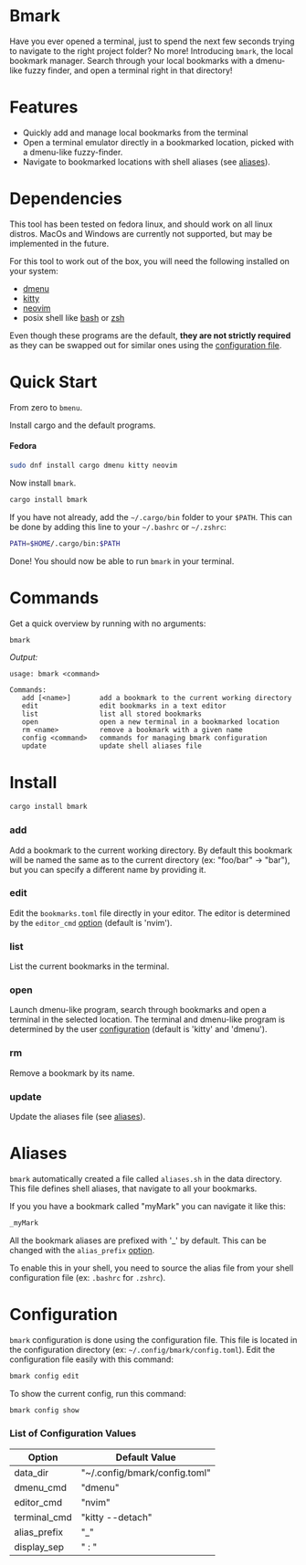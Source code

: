# Bmark
Have you ever opened a terminal, just to spend the next few seconds trying to navigate to the right project folder? No more! Introducing `bmark`, the local bookmark manager. Search through your local bookmarks with a dmenu-like fuzzy finder, and open a terminal right in that directory!

# Features
- Quickly add and manage local bookmarks from the terminal
- Open a terminal emulator directly in a bookmarked location, picked with a dmenu-like fuzzy-finder.
- Navigate to bookmarked locations with shell aliases (see [aliases](#aliases)).

# Dependencies
This tool has been tested on fedora linux, and should work on all linux distros. MacOs and Windows are currently not supported, but may be implemented in the future.

For this tool to work out of the box, you will need the following installed on your system:
- [dmenu](https://tools.suckless.org/dmenu/)
- [kitty](https://sw.kovidgoyal.net/kitty/)
- [neovim](https://neovim.io/)
- posix shell like [bash](https://www.gnu.org/software/bash/) or [zsh](https://zsh.sourceforge.io/)

Even though these programs are the default, **they are not strictly required** as they can be swapped out for similar ones using the [configuration file](#configuration).

# Quick Start
From zero to `bmenu`.

Install cargo and the default programs.

#### Fedora
```bash
sudo dnf install cargo dmenu kitty neovim
```
Now install `bmark`.
```bash
cargo install bmark
```
If you have not already, add the `~/.cargo/bin` folder to your `$PATH`. This can be done by adding this line to your `~/.bashrc` or `~/.zshrc`:
```bash
PATH=$HOME/.cargo/bin:$PATH
```
Done! You should now be able to run `bmark` in your terminal.

# Commands
Get a quick overview by running with no arguments:
```bash
bmark
```
*Output:*
```
usage: bmark <command>

Commands:
   add [<name>]       add a bookmark to the current working directory
   edit               edit bookmarks in a text editor
   list               list all stored bookmarks
   open               open a new terminal in a bookmarked location
   rm <name>          remove a bookmark with a given name
   config <command>   commands for managing bmark configuration
   update             update shell aliases file
```

# Install
```bash
cargo install bmark
```
### add
Add a bookmark to the current working directory. By default this bookmark will be named the same as to the current directory (ex: "foo/bar" -> "bar"), but you can specify a different name by providing it.

### edit
Edit the `bookmarks.toml` file directly in your editor. The editor is determined by the `editor_cmd` [option](#configuration)  (default is 'nvim').

### list
List the current bookmarks in the terminal.

### open
Launch dmenu-like program, search through bookmarks and open a terminal in the selected location. The terminal and dmenu-like program is determined by the user [configuration](#configuration) (default is 'kitty' and 'dmenu').

### rm
Remove a bookmark by its name.

### update
Update the aliases file (see [aliases](#Aliases)). 

# Aliases
`bmark` automatically created a file called `aliases.sh` in the data directory. This file defines shell aliases, that navigate to all your bookmarks.

If you you have a bookmark called "myMark" you can navigate it like this:
```bash
_myMark
```
All the bookmark aliases are prefixed with '_' by default. This can be changed with the `alias_prefix` [option](#configuration). 

To enable this in your shell, you need to source the alias file from your shell configuration file (ex: `.bashrc` for `.zshrc`).

# Configuration
`bmark` configuration is done using the configuration file. This file is located in the configuration directory (ex: `~/.config/bmark/config.toml`). Edit the configuration file easily with this command:
```bash
bmark config edit
```
To show the current config, run this command:
```bash
bmark config show
```

### List of Configuration Values

| Option       | Default Value                   |
| ------------ | ------------------------------- |
| data_dir     | "~/.config/bmark/config.toml"   |
| dmenu_cmd    | "dmenu"                         |
| editor_cmd   | "nvim"                          |
| terminal_cmd | "kitty --detach"                |
| alias_prefix | "_"                             |
| display_sep  | " : "                           |
